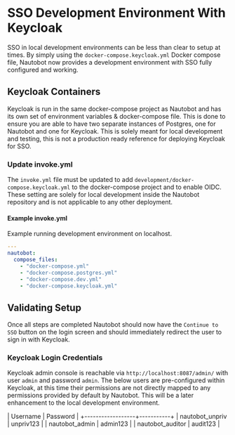 # SSO Development Environment With Keycloak

SSO in local development environments can be less than clear to setup at times. By simply using the `docker-compose.keycloak.yml` Docker compose file, Nautobot now provides a development environment with SSO fully configured and working.

## Keycloak Containers

Keycloak is run in the same docker-compose project as Nautobot and has its own set of environment variables & docker-compose file. This is done to ensure you are able to have two separate instances of Postgres, one for Nautobot and one for Keycloak. This is solely meant for local development and testing, this is not a production ready reference for deploying Keycloak for SSO.

### Update invoke.yml

The `invoke.yml` file must be updated to add `development/docker-compose.keycloak.yml` to the docker-compose project and to enable OIDC. These setting are solely for local development inside the Nautobot repository and is not applicable to any other deployment.

#### Example invoke.yml

Example running development environment on localhost.

```yaml
---
nautobot:
  compose_files:
    - "docker-compose.yml"
    - "docker-compose.postgres.yml"
    - "docker-compose.dev.yml"
    - "docker-compose.keycloak.yml"
```

## Validating Setup

Once all steps are completed Nautobot should now have the `Continue to SSO` button on the login screen and should immediately redirect the user to sign in with Keycloak.

### Keycloak Login Credentials

Keycloak admin console is reachable via `http://localhost:8087/admin/` with user `admin` and password `admin`. The below users are pre-configured within Keycloak, at this time their permissions are not directly mapped to any permissions provided by default by Nautobot. This will be a later enhancement to the local development environment.

| Username         | Password  |
+------------------+-----------+
| nautobot_unpriv  | unpriv123 |
| nautobot_admin   | admin123  |
| nautobot_auditor | audit123  |
